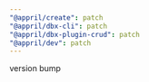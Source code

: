 ```yaml
---
"@appril/create": patch
"@appril/dbx-cli": patch
"@appril/dbx-plugin-crud": patch
"@appril/dev": patch
---
```


version bump
